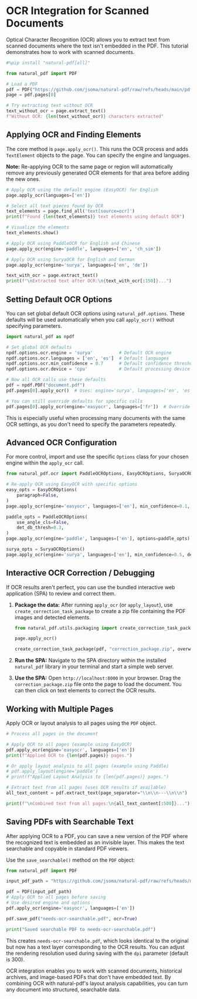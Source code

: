 # OCR Integration for Scanned Documents

Optical Character Recognition (OCR) allows you to extract text from scanned documents where the text isn't embedded in the PDF. This tutorial demonstrates how to work with scanned documents.

```python
#%pip install "natural-pdf[all]"
```

```python
from natural_pdf import PDF

# Load a PDF
pdf = PDF("https://github.com/jsoma/natural-pdf/raw/refs/heads/main/pdfs/needs-ocr.pdf")
page = pdf.pages[0]

# Try extracting text without OCR
text_without_ocr = page.extract_text()
f"Without OCR: {len(text_without_ocr)} characters extracted"
```

## Applying OCR and Finding Elements

The core method is `page.apply_ocr()`. This runs the OCR process and adds `TextElement` objects to the page. You can specify the engine and languages.

**Note:** Re-applying OCR to the same page or region will automatically remove any previously generated OCR elements for that area before adding the new ones.

```python
# Apply OCR using the default engine (EasyOCR) for English
page.apply_ocr(languages=['en'])

# Select all text pieces found by OCR
text_elements = page.find_all('text[source=ocr]')
print(f"Found {len(text_elements)} text elements using default OCR")

# Visualize the elements
text_elements.show()
```

```python
# Apply OCR using PaddleOCR for English and Chinese
page.apply_ocr(engine='paddle', languages=['en', 'ch_sim'])

# Apply OCR using SuryaOCR for English and German
page.apply_ocr(engine='surya', languages=['en', 'de'])

text_with_ocr = page.extract_text()
print(f"\nExtracted text after OCR:\n{text_with_ocr[:150]}...")
```

## Setting Default OCR Options

You can set global default OCR options using `natural_pdf.options`. These defaults will be used automatically when you call `apply_ocr()` without specifying parameters.

```python
import natural_pdf as npdf

# Set global OCR defaults
npdf.options.ocr.engine = 'surya'          # Default OCR engine
npdf.options.ocr.languages = ['en', 'es']  # Default languages
npdf.options.ocr.min_confidence = 0.7      # Default confidence threshold
npdf.options.ocr.device = 'cpu'            # Default processing device

# Now all OCR calls use these defaults
pdf = npdf.PDF("document.pdf")
pdf.pages[0].apply_ocr()  # Uses: engine='surya', languages=['en', 'es'], min_confidence=0.7

# You can still override defaults for specific calls
pdf.pages[0].apply_ocr(engine='easyocr', languages=['fr'])  # Override engine and languages
```

This is especially useful when processing many documents with the same OCR settings, as you don't need to specify the parameters repeatedly.

## Advanced OCR Configuration

For more control, import and use the specific `Options` class for your chosen engine within the `apply_ocr` call.

```python
from natural_pdf.ocr import PaddleOCROptions, EasyOCROptions, SuryaOCROptions

# Re-apply OCR using EasyOCR with specific options
easy_opts = EasyOCROptions(
    paragraph=False,
)
page.apply_ocr(engine='easyocr', languages=['en'], min_confidence=0.1, options=easy_opts)

paddle_opts = PaddleOCROptions(
    use_angle_cls=False,
    det_db_thresh=0.3,
)
page.apply_ocr(engine='paddle', languages=['en'], options=paddle_opts)

surya_opts = SuryaOCROptions()
page.apply_ocr(engine='surya', languages=['en'], min_confidence=0.5, detect_only=True, options=surya_opts)
```

## Interactive OCR Correction / Debugging

If OCR results aren't perfect, you can use the bundled interactive web application (SPA) to review and correct them.

1.  **Package the data:**
    After running `apply_ocr` (or `apply_layout`), use `create_correction_task_package` to create a zip file containing the PDF images and detected elements.

    ```python
    from natural_pdf.utils.packaging import create_correction_task_package

    page.apply_ocr()

    create_correction_task_package(pdf, "correction_package.zip", overwrite=True)
    ```

2.  **Run the SPA:**
    Navigate to the SPA directory within the installed `natural_pdf` library in your terminal and start a simple web server.

3.  **Use the SPA:**
    Open `http://localhost:8000` in your browser. Drag the `correction_package.zip` file onto the page to load the document. You can then click on text elements to correct the OCR results.


## Working with Multiple Pages

Apply OCR or layout analysis to all pages using the `PDF` object.

```python
# Process all pages in the document

# Apply OCR to all pages (example using EasyOCR)
pdf.apply_ocr(engine='easyocr', languages=['en'])
print(f"Applied OCR to {len(pdf.pages)} pages.")

# Or apply layout analysis to all pages (example using Paddle)
# pdf.apply_layout(engine='paddle')
# print(f"Applied Layout Analysis to {len(pdf.pages)} pages.")

# Extract text from all pages (uses OCR results if available)
all_text_content = pdf.extract_text(page_separator="\\n\\n---\\n\\n")

print(f"\nCombined text from all pages:\n{all_text_content[:500]}...")
```

## Saving PDFs with Searchable Text

After applying OCR to a PDF, you can save a new version of the PDF where the recognized text is embedded as an invisible layer. This makes the text searchable and copyable in standard PDF viewers.

Use the `save_searchable()` method on the `PDF` object:

```python
from natural_pdf import PDF

input_pdf_path = "https://github.com/jsoma/natural-pdf/raw/refs/heads/main/pdfs/needs-ocr.pdf"

pdf = PDF(input_pdf_path)
# Apply OCR to all pages before saving
# Use desired engine and options
pdf.apply_ocr(engine='easyocr', languages=['en'])

pdf.save_pdf("needs-ocr-searchable.pdf", ocr=True)

print("Saved searchable PDF to needs-ocr-searchable.pdf")
```

This creates `needs-ocr-searchable.pdf`, which looks identical to the original but now has a text layer corresponding to the OCR results. You can adjust the rendering resolution used during saving with the `dpi` parameter (default is 300).

OCR integration enables you to work with scanned documents, historical archives, and image-based PDFs that don't have embedded text. By combining OCR with natural-pdf's layout analysis capabilities, you can turn any document into structured, searchable data. 